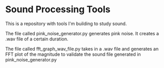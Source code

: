 # Sound Processing Tools

This is a repository with tools I'm building to study sound. 

The file called pink_noise_generator.py generates pink noise. It creates a .wav file of a certain duration. 

The file called fft_graph_wav_file.py takes in a .wav file and generates an FFT plot of the magnitude to validate the sound file generated in pink_noise_generator.py
